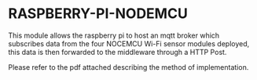 # RASPBERRY-PI-NODEMCU
This module allows the raspberry pi to host an mqtt broker which subscribes data from the four NOCEMCU Wi-Fi sensor modules deployed, this data is then forwarded to the middleware through a HTTP Post.

Please refer to the pdf attached describing the method of implementation.
